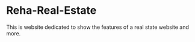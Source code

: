 # Reha-Real-Estate

This is website dedicated to show the features of a real state website
and more.
